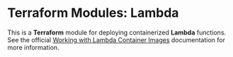 # Terraform Modules: Lambda

This is a **Terraform** module for deploying containerized **Lambda** functions. See the official [Working with Lambda Container Images](https://docs.aws.amazon.com/lambda/latest/dg/images-create.html) documentation for more information.